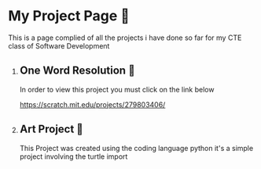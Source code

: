 # My Project Page :school:
This is a page complied of all the projects i have done so far for my CTE class of Software Development 

1. ## One Word Resolution :thought_balloon:
      In order to view this project you must click on the link below 

      https://scratch.mit.edu/projects/279803406/
      
2. ## Art Project :art: 
      This Project was created using the coding language python it's a simple project involving the turtle import
